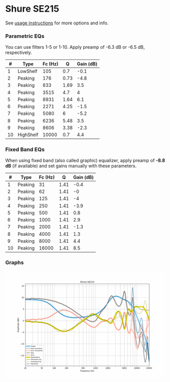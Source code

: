 # Shure SE215
See [usage instructions](https://github.com/jaakkopasanen/AutoEq#usage) for more options and info.

### Parametric EQs
You can use filters 1-5 or 1-10. Apply preamp of -6.3 dB or -6.5 dB, respectively.

|   # | Type      |   Fc (Hz) |    Q |   Gain (dB) |
|-----|-----------|-----------|------|-------------|
|   1 | LowShelf  |       105 | 0.7  |        -0.1 |
|   2 | Peaking   |       176 | 0.73 |        -4.8 |
|   3 | Peaking   |       833 | 1.69 |         3.5 |
|   4 | Peaking   |      3515 | 4.7  |         4   |
|   5 | Peaking   |      8931 | 1.64 |         6.1 |
|   6 | Peaking   |      2271 | 4.25 |        -1.5 |
|   7 | Peaking   |      5080 | 6    |        -5.2 |
|   8 | Peaking   |      6236 | 5.48 |         3.5 |
|   9 | Peaking   |      8606 | 3.38 |        -2.3 |
|  10 | HighShelf |     10000 | 0.7  |         4.4 |

### Fixed Band EQs
When using fixed band (also called graphic) equalizer, apply preamp of **-8.8 dB** (if available) and set gains manually with these parameters.

|   # | Type    |   Fc (Hz) |    Q |   Gain (dB) |
|-----|---------|-----------|------|-------------|
|   1 | Peaking |        31 | 1.41 |        -0.4 |
|   2 | Peaking |        62 | 1.41 |        -0   |
|   3 | Peaking |       125 | 1.41 |        -4   |
|   4 | Peaking |       250 | 1.41 |        -3.9 |
|   5 | Peaking |       500 | 1.41 |         0.8 |
|   6 | Peaking |      1000 | 1.41 |         2.9 |
|   7 | Peaking |      2000 | 1.41 |        -1.3 |
|   8 | Peaking |      4000 | 1.41 |         1.3 |
|   9 | Peaking |      8000 | 1.41 |         4.4 |
|  10 | Peaking |     16000 | 1.41 |         8.5 |

### Graphs
![](./Shure%20SE215.png)
